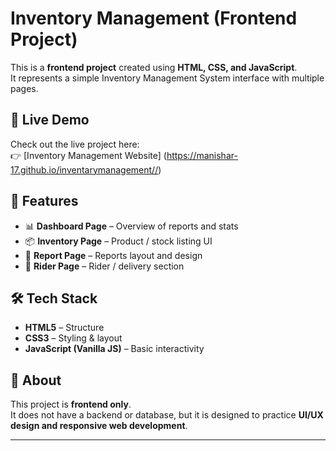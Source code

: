 # Inventory Management (Frontend Project)

This is a **frontend project** created using **HTML, CSS, and JavaScript**.  
It represents a simple Inventory Management System interface with multiple pages.

## 🚀 Live Demo
Check out the live project here:  
👉 [Inventory Management Website] (https://manishar-17.github.io/inventarymanagement//)

## 📂 Features
- 📊 **Dashboard Page** – Overview of reports and stats  
- 📦 **Inventory Page** – Product / stock listing UI  
- 📝 **Report Page** – Reports layout and design  
- 🚚 **Rider Page** – Rider / delivery section  

## 🛠️ Tech Stack
- **HTML5** – Structure  
- **CSS3** – Styling & layout  
- **JavaScript (Vanilla JS)** – Basic interactivity  

## 📌 About
This project is **frontend only**.  
It does not have a backend or database, but it is designed to practice **UI/UX design and responsive web development**.  

---